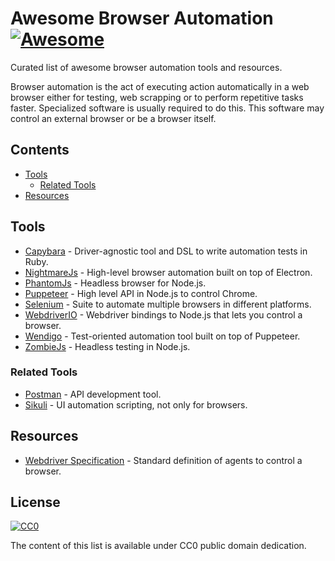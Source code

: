 # Awesome Browser Automation [![Awesome](https://awesome.re/badge.svg)](https://awesome.re)

Curated list of awesome browser automation tools and resources.

Browser automation is the act of executing action automatically in a web browser either for testing, web scrapping or to perform repetitive tasks faster. Specialized software is usually required to do this. This software may control an external browser or be a browser itself.

## Contents
* [Tools](#tools)
  * [Related Tools](#related-tools)
* [Resources](#resources)

## Tools

* [Capybara](https://github.com/teamcapybara/capybara) - Driver-agnostic tool and DSL to write automation tests in Ruby.
* [NightmareJs](https://github.com/segmentio/nightmare) - High-level browser automation built on top of Electron.
* [PhantomJs](https://github.com/ariya/phantomjs) - Headless browser for Node.js.
* [Puppeteer](https://github.com/GoogleChrome/puppeteer) - High level API in Node.js to control Chrome.
* [Selenium](https://www.seleniumhq.org) - Suite to automate multiple browsers in different platforms.
* [WebdriverIO](http://webdriver.io/) - Webdriver bindings to Node.js that lets you control a browser.
* [Wendigo](https://github.com/angrykoala/wendigo) - Test-oriented automation tool built on top of Puppeteer.
* [ZombieJs](http://zombie.js.org/) - Headless testing in Node.js.


### Related Tools

* [Postman](https://www.getpostman.com) - API development tool.
* [Sikuli](http://www.sikuli.org) - UI automation scripting, not only for browsers.

## Resources

* [Webdriver Specification](https://www.w3.org/TR/webdriver1) - Standard definition of agents to control a browser.


## License

[![CC0](http://mirrors.creativecommons.org/presskit/buttons/88x31/svg/cc-zero.svg)](https://creativecommons.org/publicdomain/zero/1.0)

The content of this list is available under CC0 public domain dedication.
